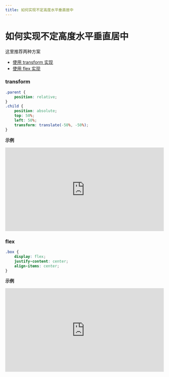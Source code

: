 ```yaml
---
title: 如何实现不定高度水平垂直居中
---
```


# 如何实现不定高度水平垂直居中

这里推荐两种方案

-   [使用 transform 实现](#transform)
-   [使用 flex 实现](#flex)

### transform

```css
.parent {
    position: relative;
}
.child {
    position: absolute;
    top: 50%;
    left: 50%;
    transform: translate(-50%, -50%);
}
```

**示例**

<iframe height="265" style="width: 100%;" scrolling="no" title="不定高度水平垂直居中-transform" src="https://codepen.io/yemu/embed/pojXgOJ?height=265&theme-id=dark&default-tab=css,result" frameborder="no" allowtransparency="true" allowfullscreen="true">
  See the Pen <a href='https://codepen.io/yemu/pen/pojXgOJ'>不定高度水平垂直居中-transform</a> by yemu
  (<a href='https://codepen.io/yemu'>@yemu</a>) on <a href='https://codepen.io'>CodePen</a>.
</iframe>

### flex

```css
.box {
    display: flex;
    justify-content: center;
    align-items: center;
}
```

**示例**

<iframe height="265" style="width: 100%;" scrolling="no" title="水平垂直居中-flex" src="https://codepen.io/yemu/embed/YzyoyOp?height=265&theme-id=dark&default-tab=css,result" frameborder="no" allowtransparency="true" allowfullscreen="true">
  See the Pen <a href='https://codepen.io/yemu/pen/YzyoyOp'>水平垂直居中-flex</a> by yemu
  (<a href='https://codepen.io/yemu'>@yemu</a>) on <a href='https://codepen.io'>CodePen</a>.
</iframe>
